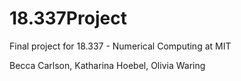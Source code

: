 # 18.337Project
Final project for 18.337 - Numerical Computing at MIT

Becca Carlson, Katharina Hoebel, Olivia Waring
